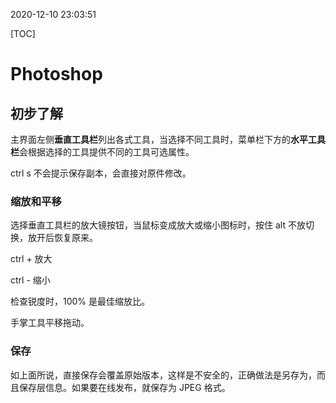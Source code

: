 2020-12-10 23:03:51

[TOC]



# Photoshop

## 初步了解

主界面左侧**垂直工具栏**列出各式工具，当选择不同工具时，菜单栏下方的**水平工具栏**会根据选择的工具提供不同的工具可选属性。

ctrl s 不会提示保存副本，会直接对原件修改。

### 缩放和平移

选择垂直工具栏的放大镜按钮，当鼠标变成放大或缩小图标时，按住 alt 不放切换，放开后恢复原来。

ctrl + 放大

ctrl - 缩小

检查锐度时，100% 是最佳缩放比。

手掌工具平移拖动。

### 保存

如上面所说，直接保存会覆盖原始版本，这样是不安全的，正确做法是另存为，而且保存层信息。如果要在线发布，就保存为 JPEG 格式。
